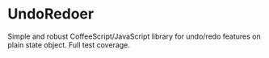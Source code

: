 UndoRedoer
==========

Simple and robust CoffeeScript/JavaScript library for undo/redo features on plain state object. Full test coverage.